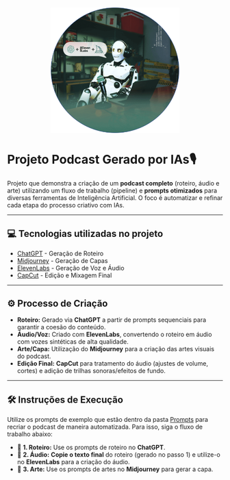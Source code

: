 <p align="center">
<img 
    src="./assets/cover.png"
    width="300"
    alt="Capa do Podcast Gerado por I.A."
/>
</p>

# Projeto Podcast Gerado por IAs🎙️ 

Projeto que demonstra a criação de um **podcast completo** (roteiro, áudio e arte) utilizando um fluxo de trabalho (pipeline) e **prompts otimizados** para diversas ferramentas de Inteligência Artificial. O foco é automatizar e refinar cada etapa do processo criativo com IAs.

---

## 💻 Tecnologias utilizadas no projeto

- [ChatGPT](https://chat.openai.com/) - Geração de Roteiro
- [Midjourney](https://www.midjourney.com/app/) - Geração de Capas
- [ElevenLabs](https://elevenlabs.io/) - Geração de Voz e Áudio
- [CapCut](https://www.capcut.com/pt-br/) - Edição e Mixagem Final

---

## ⚙️ Processo de Criação

- **Roteiro:** Gerado via **ChatGPT** a partir de prompts sequenciais para garantir a coesão do conteúdo.
- **Áudio/Voz:** Criado com **ElevenLabs**, convertendo o roteiro em áudio com vozes sintéticas de alta qualidade.
- **Arte/Capa:** Utilização do **Midjourney** para a criação das artes visuais do podcast.
- **Edição Final:** **CapCut** para tratamento do áudio (ajustes de volume, cortes) e adição de trilhas sonoras/efeitos de fundo.

---

## 🛠️ Instruções de Execução

Utilize os prompts de exemplo que estão dentro da pasta [Prompts](prompts) para recriar o podcast de maneira automatizada. Para isso, siga o fluxo de trabalho abaixo:

- 🤖 **1. Roteiro:** Use os prompts de roteiro no **ChatGPT**.
- 🤖 **2. Áudio:** **Copie o texto final** do roteiro (gerado no passo 1) e utilize-o no **ElevenLabs** para a criação do áudio.
- 🤖 **3. Arte:** Use os prompts de artes no **Midjourney** para gerar a capa.
